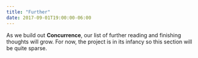 ```yaml
---
title: "Further"
date: 2017-09-01T19:00:00-06:00
---
```


As we build out **Concurrence**, our list of further reading and finishing thoughts will grow. For now, the project is in its infancy so this section will be quite sparse.

